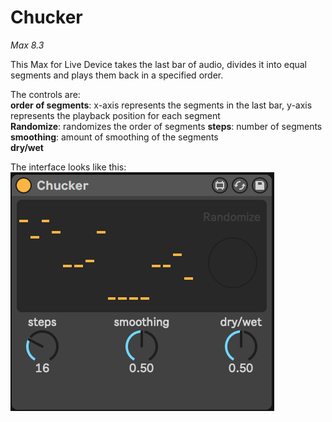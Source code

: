 # Chucker

*Max 8.3*

This Max for Live Device takes the last bar of audio, divides it into equal segments and plays them back in a specified order.

The controls are:<br/>
**order of segments**: x-axis represents the segments in the last bar, y-axis represents the playback position for each segment<br/>
**Randomize**: randomizes the order of segments
**steps**: number of segments<br/>
**smoothing**: amount of smoothing of the segments<br/>
**dry/wet**<br/>

The interface looks like this:<br/>
![Interface](/picture/Chucker.png)

